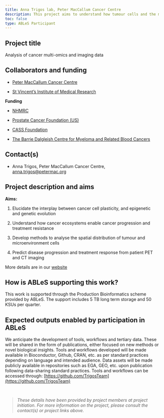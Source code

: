 ```yaml
---
title: Anna Trigos lab, Peter MacCallum Cancer Centre
description: This project aims to understand how tumour cells and the microenvironment adapt and co-evolve as an ecosystem to drive cancer progression, resistance and metastasis using a combination of multi-omics, microscopy and imaging data.
toc: false
type: ABLeS Participant
---
```


## Project title
Analysis of cancer multi-omics and imaging data

## Collaborators and funding

- [Peter MacCallum Cancer Centre](https://www.petermac.org/)

- [St Vincent’s Institute of Medical Research](https://www.svi.edu.au/)

**Funding**

- [NHMRC](https://www.nhmrc.gov.au/)

- [Prostate Cancer Foundation (US)](https://www.pcf.org/)

- [CASS Foundation](https://www.cassfoundation.org/)

- [The Barrie Dalgleish Centre for Myeloma and Related Blood Cancers](https://www.petermac.org/research/research-centres-and-centres-of-excellence/the-barrie-dalgleish-centre-for-myeloma-and-related-blood-cancers)

## Contact(s)

- Anna Trigos, Peter MacCallum Cancer Centre, <anna.trigos@petermac.org> 

## Project description and aims

**Aims:**

1. Elucidate the interplay between cancer cell plasticity, and epigenetic and genetic evolution

2. Understand how cancer ecosystems enable cancer progression and treatment resistance

3. Develop methods to analyse the spatial distribution of tumour and
microenvironment cells

4. Predict disease progression and treatment response from patient PET and CT imaging

More details are in our [website](https://www.petermac.org/research/research-programs-and-labs/computational-biology-program/anna-trigos-lab)

## How is ABLeS supporting this work?
This work is supported through the Production Bioinformatics scheme provided by ABLeS. The support includes 5 TB long term storage and 50 KSUs per quarter.

## Expected outputs enabled by participation in ABLeS

We anticipate the development of tools, workflows and tertiary data. These will be shared in the form of publications, either focused on new methods or novel biological insights.
Tools and workflows developed will be made available in Bioconductor, Github, CRAN, etc. as per standard practices depending on language and intended audience. Data assets will be made publicly available in repositories such as EGA, GEO, etc. upon publication following data-sharing standard practices.
Tools and workflows can be accessed through: [https://github.com/TrigosTeam](https://github.com/TrigosTeam)

<br/>

> *These details have been provided by project members at project initiation. For more information on the project, please consult the contact(s) or project links above.*
